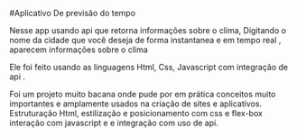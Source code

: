 #Aplicativo De previsão do tempo 

Nesse app usando api que retorna informações sobre o clima,  Digitando o nome da cidade que você deseja de forma instantanea e em tempo real , aparecem informações sobre o clima

Ele foi feito usando as linguagens Html, Css, Javascript com integração de api .

Foi um projeto muito bacana onde pude por em prática conceitos muito importantes e amplamente usados na criação de sites e aplicativos. 
Estruturação Html, estilização e posicionamento com css e flex-box interação com javascript e e integração com uso de api. 

